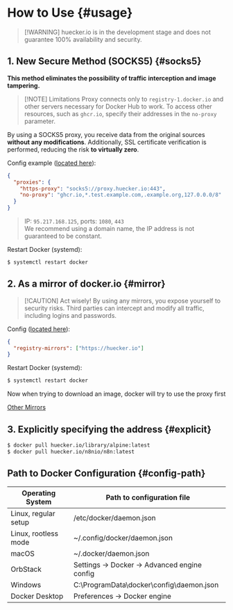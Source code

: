 # How to Use {#usage}

> [!WARNING] huecker.io is in the development stage and does not guarantee 100% availability and security.

## 1. New Secure Method (SOCKS5) <Badge type="warning" text="experiment" /> {#socks5}

**This method eliminates the possibility of traffic interception and image tampering.**

> [!NOTE] Limitations
> Proxy connects only to `registry-1.docker.io` and other servers necessary for Docker Hub to work.
> To access other resources, such as `ghcr.io`, specify their addresses in the `no-proxy` parameter.

By using a SOCKS5 proxy, you receive data from the original sources **without any modifications**.
Additionally, SSL certificate verification is performed, reducing the risk **to virtually zero**.

Config example ([located here](#config-path)):

```json
{
  "proxies": {
    "https-proxy": "socks5://proxy.huecker.io:443",
    "no-proxy": "ghcr.io,*.test.example.com,.example.org,127.0.0.0/8"
  }
}
```

> IP: `95.217.168.125`, ports: `1080`, `443`  
> We recommend using a domain name, the IP address is not guaranteed to be constant.

Restart Docker (systemd):

```bash
$ systemctl restart docker
```

## 2. As a mirror of docker.io {#mirror}

> [!CAUTION] Act wisely!
> By using any mirrors, you expose yourself to security risks.
> Third parties can intercept and modify all traffic, including logins and passwords.

Config ([located here](#config-path)):

```json
{
  "registry-mirrors": ["https://huecker.io"]
}
```

Restart Docker (systemd):

```bash
$ systemctl restart docker
```

Now when trying to download an image, docker will try to use the proxy first

[Other Mirrors](/others)

## 3. Explicitly specifying the address {#explicit}

```bash
$ docker pull huecker.io/library/alpine:latest
$ docker pull huecker.io/n8nio/n8n:latest
```

## Path to Docker Configuration {#config-path}

| Operating System     | Path to configuration file                   |
| -------------------- | -------------------------------------------- |
| Linux, regular setup | /etc/docker/daemon.json                      |
| Linux, rootless mode | ~/.config/docker/daemon.json                 |
| macOS                | ~/.docker/daemon.json                        |
| OrbStack             | Settings -> Docker -> Advanced engine config |
| Windows              | C:\ProgramData\docker\config\daemon.json     |
| Docker Desktop       | Preferences -> Docker engine                 |
